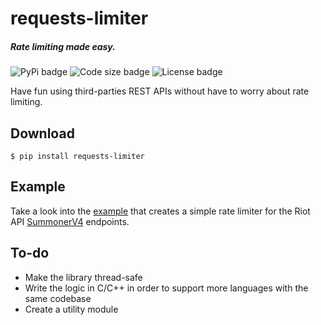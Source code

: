 # requests-limiter
##### Rate limiting made easy.

![PyPi badge](https://img.shields.io/pypi/v/requests-limiter?style=for-the-badge) ![Code size badge](https://img.shields.io/github/languages/code-size/sousa-andre/requests-limiter?style=for-the-badge) ![License badge](https://img.shields.io/github/license/sousa-andre/requests-limiter?style=for-the-badge)
 
Have fun using third-parties REST APIs without have to worry about rate limiting. 
 
## Download
    $ pip install requests-limiter 

## Example
Take a look into the [example](examples/riotapi) that creates a simple rate limiter for the Riot API [SummonerV4](https://developer.riotgames.com/apis#summoner-v4) endpoints.

## To-do
   - Make the library thread-safe
   - Write the logic in C/C++ in order to support more languages with the same codebase
   - Create a utility module
